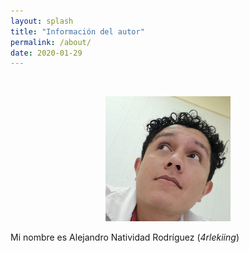 ```yaml
---
layout: splash
title: "Información del autor"
permalink: /about/
date: 2020-01-29
---
```


<br>

<p align="center">
<img src="/assets/images/about/Avatar.jpg" width="200px" height="200px">
</p>

Mi nombre es Alejandro Natividad Rodríguez (*4rlekiing*)